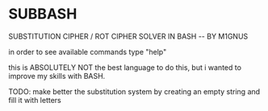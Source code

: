 # SUBBASH

SUBSTITUTION CIPHER / ROT CIPHER SOLVER IN BASH -- BY M1GNUS

in order to see available commands type "help"

this is ABSOLUTELY NOT the best language to do this, but i wanted to improve my skills with BASH.

TODO: make better the substitution system by creating an empty string and fill it with letters
